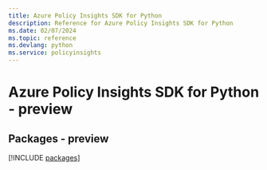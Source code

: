 ```yaml
---
title: Azure Policy Insights SDK for Python
description: Reference for Azure Policy Insights SDK for Python
ms.date: 02/07/2024
ms.topic: reference
ms.devlang: python
ms.service: policyinsights
---
```

# Azure Policy Insights SDK for Python - preview
## Packages - preview
[!INCLUDE [packages](policy-insights-index.md)]